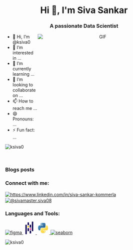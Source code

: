 <h1 align="center">Hi 👋, I'm Siva Sankar</h1>
<h3 align="center">A passionate Data Scientist</h3>

<a target="_blank" align="center">
  <img align="right" top="500" height="300" width="400" alt="GIF" src="https://media3.giphy.com/media/RbDKaczqWovIugyJmW/giphy.gif">
</a>

- 👋 Hi, I’m @ksiva0
- 👀 I’m interested in ...
- 🌱 I’m currently learning ...
- 💞️ I’m looking to collaborate on ...
- 📫 How to reach me ...
- 😄 Pronouns: ...
- ⚡ Fun fact: ...

<p align="left"> <img src="https://komarev.com/ghpvc/?username=ksiva0&label=Profile%20views&color=0e75b6&style=flat" alt="ksiva0" /> </p>

<p align="left"> <a href="https://twitter.com/" target="blank"><img src="https://img.shields.io/twitter/follow/?logo=twitter&style=for-the-badge" alt="" /></a> </p>


### Blogs posts
<!-- BLOG-POST-LIST:START -->
<!-- BLOG-POST-LIST:END -->

<h3 align="left">Connect with me:</h3>
<p align="left">
<a href="https://linkedin.com/in/siva-sankar-kommerla" target="blank"><img align="center" alt="https://www.linkedin.com/in/siva-sankar-kommerla" height="30" width="40" /></a>
<a href="https://medium.com/@sivamaster.siva08" target="blank"><img align="center" alt="@sivamaster.siva08" height="30" width="40" /></a>
</p>

<h3 align="left">Languages and Tools:</h3>
<p align="left"> <a href="https://www.figma.com/" target="_blank" rel="noreferrer"> <img src="https://www.vectorlogo.zone/logos/figma/figma-icon.svg" alt="figma" width="40" height="40"/> </a> <a href="https://pandas.pydata.org/" target="_blank" rel="noreferrer"> <img src="https://raw.githubusercontent.com/devicons/devicon/2ae2a900d2f041da66e950e4d48052658d850630/icons/pandas/pandas-original.svg" alt="pandas" width="40" height="40"/> </a> <a href="https://www.python.org" target="_blank" rel="noreferrer"> <img src="https://raw.githubusercontent.com/devicons/devicon/master/icons/python/python-original.svg" alt="python" width="40" height="40"/> </a> <a href="https://seaborn.pydata.org/" target="_blank" rel="noreferrer"> <img src="https://seaborn.pydata.org/_images/logo-mark-lightbg.svg" alt="seaborn" width="40" height="40"/> </a> </p>

<p><img align="left" src="https://github-readme-stats.vercel.app/api/top-langs?username=ksiva0&show_icons=true&locale=en&layout=compact" alt="ksiva0" /></p>



<!---
ksiva0/ksiva0 is a ✨ special ✨ repository because its `README.md` (this file) appears on your GitHub profile.
You can click the Preview link to take a look at your changes.
--->
